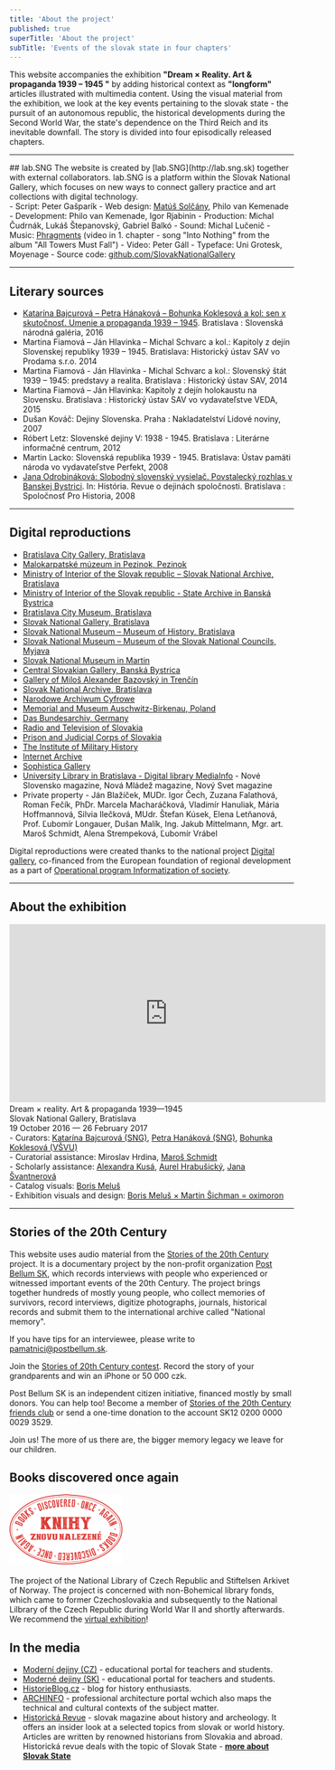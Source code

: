 ```yaml
---
title: 'About the project'
published: true
superTitle: 'About the project'
subTitle: 'Events of the slovak state in four chapters'
---
```


<span class="drop-cap">T</span>his website accompanies the exhibition **"Dream × Reality. Art & propaganda 1939 – 1945 "** by adding historical context as **"longform"** articles illustrated with multimedia content. Using the visual material from the exhibition, we look at the key events pertaining to the slovak state - the pursuit of an autonomous republic, the historical developments during the Second World War, the state's dependence on the Third Reich and its inevitable downfall. The story is divided into four episodically released chapters.

<hr>
## lab.SNG
The website is created by [lab.SNG](http://lab.sng.sk) together with external collaborators. lab.SNG is a platform within the Slovak National Gallery, which focuses on new ways to connect gallery practice and art collections with digital technology.

<div class="blank-list" markdown="1">
- Script: Peter Gašparík
- Web design: <a href="http://www.solcany.eu/">Matúš Solčány</a>, Philo van Kemenade
- Development: Philo van Kemenade, Igor Rjabinin
- Production: Michal Čudrnák, Lukáš Štepanovský, Gabriel Balkó
- Sound: Michal Lučenič
- Music: <a href="https://phragments.bandcamp.com/">Phragments</a> (video in 1. chapter - song "Into Nothing" from the album "All Towers Must Fall")
- Video: Peter Gáll
- Typeface: Uni Grotesk, Moyenage
- Source code: <a href="https://github.com/SlovakNationalGallery/senxskutocnost.sng.sk">github.com/SlovakNationalGallery</a>
</div>

<hr>

## Literary sources
* <a href="http://www.sng.sk/sk/e-shop/105_sen-utf215-skutocnost-umenie-propaganda-1939-1945">Katarína Bajcurová – Petra Hánaková – Bohunka Koklesová a kol: sen x skutočnosť. Umenie a propaganda 1939 – 1945</a>. Bratislava : Slovenská národná galéria, 2016 
* Martina Fiamová – Ján Hlavinka – Michal Schvarc a kol.: Kapitoly z dejín Slovenskej republiky 1939 – 1945. Bratislava: Historický ústav SAV vo Prodama s.r.o. 2014
* Martina Fiamová - Ján Hlavinka - Michal Schvarc a kol.: Slovenský štát 1939 – 1945: predstavy a realita. Bratislava : Historický ústav SAV, 2014
* Martina Fiamová – Ján Hlavinka: Kapitoly z dejín holokaustu na Slovensku. Bratislava : Historický ústav SAV vo vydavateľstve VEDA, 2015
* Dušan Kováč: Dejiny Slovenska. Praha : Nakladatelství Lidové noviny, 2007 
* Róbert Letz: Slovenské dejiny V: 1938 - 1945. Bratislava : Literárne informačné centrum, 2012
* Martin Lacko: Slovenská republika 1939 - 1945. Bratislava: Ústav pamäti národa vo vydavateľstve Perfekt, 2008 
* <a href="http://www.muzeumsnp.sk/engine/wp-content/uploads/2015/03/Slobodny_slovensky_vysielac.pdf">Jana Odrobináková: Slobodný slovenský vysielač. Povstalecký rozhlas v Banskej Bystrici</a>. In: História. Revue o dejinách spoločnosti. Bratislava : Spoločnosť Pro Historia, 2008 

<hr>

## Digital reproductions

* <a href="http://www.gmb.sk/">Bratislava City Gallery, Bratislava</a> <br>
* <a href="http://www.muzeumpezinok.sk/sk">Malokarpatské múzeum in Pezinok, Pezinok</a> <br>
* <a href="http://www.minv.sk/?slovensky-narodny-archiv-1">Ministry of Interior of the Slovak republic – Slovak National Archive, Bratislava</a> <br>
* <a href="http://www.minv.sk/?statny-archiv-v-banskej-bystrici">Ministry of Interior of the Slovak republic - State Archive in Banská Bystrica</a> <br>
* <a href="http://www.muzeum.bratislava.sk/">Bratislava City Museum, Bratislava</a> <br>
* <a href="http://www.sng.sk/sk">Slovak National Gallery, Bratislava</a> <br>
* <a href="http://www.snm.sk/?historicke-muzeum-uvodna-stranka">Slovak National Museum – Museum of History, Bratislava</a> <br>
* <a href="http://www.snm.sk/?muzeum-snr-uvodna-stranka">Slovak National Museum – Museum of the Slovak National Councils, Myjava</a> <br>
* <a href="http://www.snm.sk/?slovenske-narodne-muzeum-v-martine-uvodna-stranka">Slovak National Museum in Martin</a> <br>
* <a href="http://www.ssgbb.sk/">Central Slovakian Gallery, Banská Bystrica</a> <br>
* <a href="http://www.gmab.sk/">Gallery of Miloš Alexander Bazovský in Trenčín</a> <br>
* <a href="http://www.minv.sk/?slovensky-narodny-archiv-1">Slovak National Archive, Bratislava</a> <br>
* <a href="http://www.nac.gov.pl/">Narodowe Archiwum Cyfrowe</a> <br>
* <a href="http://auschwitz.org/">	Memorial and Museum Auschwitz-Birkenau, Poland</a> <br>
* <a href="http://www.bundesarchiv.de/index.html.de">	Das Bundesarchiv, Germany</a> <br>
* <a href="https://www.rtvs.sk/">Radio and Television of Slovakia</a> <br>
* <a href="http://www.zvjs.sk/?ustav-vykonu-trestu-vykonu-vazby=1">Prison and Judicial Corps of Slovakia</a> <br>
* <a href="http://www.vhu.sk/">The Institute of Military History</a> <br>
* <a href="https://archive.org/index.php">Internet Archive</a> <br>
* <a href="http://sophisticagallery.cz/">Sophistica Gallery</a> <br>
* <a href="http://digitalna.kniznica.info/browse">University Library in Bratislava - Digital library MediaInfo</a> - Nové Slovensko magazine, Nová Mládež magazine, Nový Svet magazine<br>
* Private property - Ján Blažíček, MUDr. Igor Čech, Zuzana Falathová, Roman Fečík, PhDr. Marcela Macharáčková, Vladimír Hanuliak, Mária Hoffmannová, Silvia Ilečková, MUdr. Štefan Kúsek, Elena Letňanová, Prof. Ľubomír Longauer, Dušan Malík, Ing. Jakub Mittelmann, Mgr. art. Maroš Schmidt, Alena Strempeková,	Ľubomír Vrábel  <br> 


Digital reproductions were created thanks to the national project <a href="http://www.sng.sk/sk/vyskum/projekty/digitalna-galeria">Digital gallery</a>, co-financed from the European foundation of regional development as a part of <a href="http://www.opis.gov.sk/">Operational program Informatization of society</a>.

<hr>

## About the exhibition

<iframe width="560" height="315" src="https://www.youtube.com/embed/XDqNJbLbIdY" frameborder="0" allowfullscreen></iframe>
<br>
Dream × reality. Art & propaganda 1939—1945 <br>
Slovak National Gallery, Bratislava <br>
19 October 2016 — 26 February 2017 <br>

<div class="blank-list" markdown='1'>
- Curators: <a href="http://www.sng.sk/sk/kontakty/70033_bajcurova-katarina">Katarína Bajcurová (SNG)</a>, <a href="http://www.sng.sk/sk/kontakty/70036_hanakova-petra">Petra Hanáková (SNG)</a>, <a href="http://www.vsvu.sk/kontakt/zamestnanci/bohunka-koklesova/">Bohunka Koklesová (VŠVU)</a> <br>
- Curatorial assistance: Miroslav Hrdina, <a href="http://www.sdc.sk/?muzeum-dizajnu-aktualne&sprava=novym-veducim-slovenskeho-muzea-dizajnu-je-maros-schmidt">Maroš Schmidt</a> <br>
- Scholarly assistance: <a href="http://www.sng.sk/sk/kontakty/73342_kusa-alexandra">Alexandra Kusá</a>, <a href="http://www.sng.sk/sk/kontakty/70037_hrabusicky-aurel">Aurel Hrabušický</a>, <a href="http://www.sng.sk/sk/kontakty/70040_svantnerova-jana">Jana Švantnerová</a> <br>
- Catalog visuals: <a href="http://boris.melus.sk/">Boris Meluš</a> <br> 
- Exhibition visuals and design: <a href="http://www.oximoron.sk/">Boris Meluš × Martin Šichman = oximoron</a> <br>
</div>

<hr>

## Stories of the 20th Century

This website uses audio material from the <a href="https://www.postbellum.sk/co-robime/projekty/pribehy-20-storocia/">Stories of the 20th Century</a> project. It is a documentary project by the non-profit organization <a href="https://www.postbellum.sk/">Post Bellum SK</a>, which records interviews with people who experienced or witnessed important events of the 20th Century. The project brings together hundreds of mostly young people, who collect memories of survivors, record interviews, digitize photographs, journals, historical records and submit them to the international archive called "National memory".
 
If you have tips for an interviewee, please write to <a href="mailto:pamatnici@postbellum.sk">pamatnici@postbellum.sk</a>.

Join the <a href="http://www.pribehy20stoleti.cz/">Stories of 20th Century contest</a>. Record the story of your grandparents and win an iPhone or 50 000 czk.

Post Bellum SK is an independent citizen initiative, financed mostly by small donors. You can help too! Become a member of <a href=https://www.postbellum.sk/klub/>Stories of the 20th Century friends club</a> or send a one-time donation to the account SK12 0200 0000 0029 3529.

Join us! The more of us there are, the bigger memory legacy we leave for our children.

## Books discovered once again
<a href=http://www.knihyznovunalezene.eu/cs/>![](knihy_znovunalezene_cervena.png)</a><br><br>
The project of the National Library of Czech Republic and Stiftelsen Arkivet of Norway. The project is concerned with non-Bohemical library fonds, which came to former Czechoslovakia and subsequently to the National Lilbrary of the Czech Republic during World War II and shortly afterwards. We recommend the <a href=http://exhibition.knihyznovunalezene.eu/#/overview/cs>virtual exhibition</a>!

## In the media
* <a href="http://www.moderni-dejiny.cz/clanek/web-venovany-historii-slovenskeho-statu/">Moderní dejiny (CZ)</a> - educational portal for teachers and students. <br>
* <a href="http://www.moderne-dejiny.sk/clanek/web-venovany-pribehu-slovenskeho-statu/">Moderné dejiny (SK)</a> - educational portal for teachers and students. <br>
* <a href="http://www.historieblog.cz/2017/03/slovaci-maji-skvely-projekt-o-sve-kontroverzni-historii/">HistorieBlog.cz</a> - blog for history enthusiasts. <br>
* <a href="https://www.archinfo.sk/diskusia/sen-skutocnost-umenie-propaganda-1939-1945.html">ARCHINFO</a> - professional architecture portal wchich also maps the technical and cultural contexts of the subject matter. <br>
* <a href="http://www.historickarevue.com/">Historická Revue</a> - slovak magazine about history and archeology. It offers an insider look at a selected topics from slovak or world history. Articles are written by renowned historians from Slovakia and abroad. Historická revue deals with the topic of Slovak State - **<a href="http://www.historickarevue.com/tag/slovensky%20stat"> more about Slovak State</a>** <br>